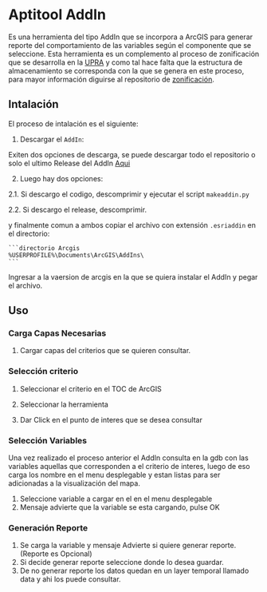 # Aptitool AddIn

Es una herramienta del tipo AddIn que se incorpora a ArcGIS para generar reporte del comportamiento de las variables según el componente que se seleccione. Esta herramienta es un complemento al proceso de zonificación que se desarrolla en la [UPRA](http://www.upra.gov.co/) y como tal hace falta que la estructura de almacenamiento se corresponda con la que se genera en este proceso, para mayor información diguirse al repositorio de [zonificación](https://upraanalisis.github.io/zonificacion/). 


## Intalación

El proceso de intalación es el siguiente:

1. Descargar el `AddIn`:

Exiten dos opciones de descarga, se puede descargar todo el repositorio o solo el ultimo Release del AddIn [Aqui](https://github.com/UpraAnalisis/AptiTool/releases/latest)

2. Luego hay dos opciones:

2.1. Si descargo el codigo, descomprimir y ejecutar el script `makeaddin.py`

2.2. Si descargo el release, descomprimir. 

y finalmente comun a ambos copiar el archivo con extensión `.esriaddin` en el directorio:

    ```directorio Arcgis
    %USERPROFILE%\Documents\ArcGIS\AddIns\
    ``` 

Ingresar a la vaersion de arcgis en la que se quiera instalar el AddIn y pegar el archivo.

## Uso

### Carga Capas Necesarias

1. Cargar capas del criterios que se quieren consultar.

### Selección criterio

1. Seleccionar el criterio en el TOC de ArcGIS

2. Seleccionar la herramienta

3. Dar Click en el punto de interes que se desea consultar 

### Selección Variables

Una vez realizado el proceso anterior el AddIn consulta en la gdb con las variables aquellas que corresponden a el criterio de interes, luego de eso carga los nombre en el menu desplegable y estan listas para ser adicionadas a la visualización del mapa. 

1. Seleccione variable a cargar en el en el menu desplegable
2. Mensaje advierte que la variable se esta cargando, pulse OK


### Generación Reporte

1. Se carga la variable y mensaje Advierte si quiere generar reporte. (Reporte es Opcional)
2. Si decide generar reporte seleccione donde lo desea guardar.
3. De no generar reporte los datos quedan en un layer temporal llamado data y ahi los puede consultar. 


